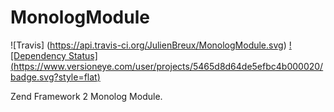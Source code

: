 MonologModule
=============

![Travis]
(https://api.travis-ci.org/JulienBreux/MonologModule.svg)
[![Dependency Status]
(https://www.versioneye.com/user/projects/5465d8d64de5efbc4b000020/badge.svg?style=flat)](https://www.versioneye.com/user/projects/5465d8d64de5efbc4b000020)

Zend Framework 2 Monolog Module.
